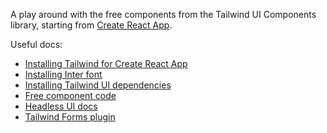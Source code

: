 A play around with the free components from the Tailwind UI Components library, starting from [Create React App](https://github.com/facebook/create-react-app).

Useful docs:

- [Installing Tailwind for Create React App](https://tailwindcss.com/docs/guides/create-react-app)
- [Installing Inter font](https://tailwindui.com/documentation#optional-add-the-inter-font-family)
- [Installing Tailwind UI dependencies](https://tailwindui.com/documentation#react-installing-dependencies)
- [Free component code](https://tailwindui.com/preview)
- [Headless UI docs](https://headlessui.dev/)
- [Tailwind Forms plugin](https://github.com/tailwindlabs/tailwindcss-forms)
